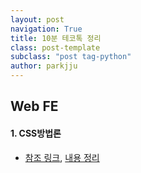 ```yaml
---
layout: post
navigation: True
title: 10분 테코톡 정리
class: post-template
subclass: "post tag-python"
author: parkjju
---
```


## Web FE

#### 1. CSS방법론

- [참조 링크](https://youtu.be/B70h37mpD74), [내용 정리](./CSSdev)
